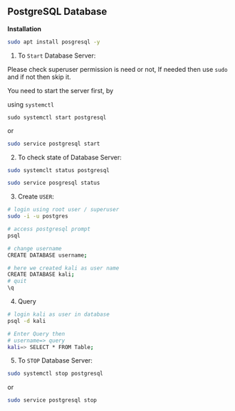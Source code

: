 ## PostgreSQL Database

**Installation**
```zsh
sudo apt install posgresql -y
```


1. To `Start` Database Server:

Please check superuser permission is need or not, If needed then use `sudo` and if not then skip it.

You need to start the server first, by

using `systemctl`

```
sudo systemctl start postgresql 
```

or 


```bash
sudo service postgresql start
```

2. To check state of Database Server:

```bash
sudo systemclt status postgresql
```


```bash
sudo service posgresql status
```


3. Create `USER`:

```bash
# login using root user / superuser
sudo -i -u postgres
```

```bash
# access postgresql prompt
psql
```

```bash
# change username
CREATE DATABASE username;

# here we created kali as user name
CREATE DATABASE kali;
# quit
\q 
```

4. Query


```bash
# login kali as user in database
psql -d kali

# Enter Query then
# username=> query
kali=> SELECT * FROM Table;
```

5. To `STOP` Database Server:


```bash
sudo systemctl stop postgresql
```

or 

```bash
sudo service postgresql stop
```

